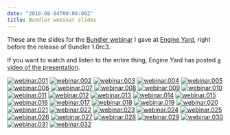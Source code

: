 ```yaml
---
date: "2010-08-04T00:00:00Z"
title: Bundler webinar slides
---
```

These are the slides for the [Bundler webinar](http://www.engineyard.com/video/13917022) I gave at [Engine Yard](http://engineyard.com), right before the release of Bundler 1.0rc3.

If you want to watch and listen to the entire thing,  Engine Yard has posted [a video of the presentation](http://www.engineyard.com/video/13917022).

<a href="{% postfile webinar.001.jpg %}" rel="facebox" class="image"><img src="{% postfile webinar.001.thumb.jpg %}" alt="webinar.001"></a>
<a href="{% postfile webinar.002.jpg %}" rel="facebox" class="image"><img src="{% postfile webinar.002.thumb.jpg %}" alt="webinar.002"></a>
<a href="{% postfile webinar.003.jpg %}" rel="facebox" class="image"><img src="{% postfile webinar.003.thumb.jpg %}" alt="webinar.003"></a>
<a href="{% postfile webinar.004.jpg %}" rel="facebox" class="image"><img src="{% postfile webinar.004.thumb.jpg %}" alt="webinar.004"></a>
<a href="{% postfile webinar.005.jpg %}" rel="facebox" class="image"><img src="{% postfile webinar.005.thumb.jpg %}" alt="webinar.005"></a>
<a href="{% postfile webinar.006.jpg %}" rel="facebox" class="image"><img src="{% postfile webinar.006.thumb.jpg %}" alt="webinar.006"></a>
<a href="{% postfile webinar.007.jpg %}" rel="facebox" class="image"><img src="{% postfile webinar.007.thumb.jpg %}" alt="webinar.007"></a>
<a href="{% postfile webinar.008.jpg %}" rel="facebox" class="image"><img src="{% postfile webinar.008.thumb.jpg %}" alt="webinar.008"></a>
<a href="{% postfile webinar.009.jpg %}" rel="facebox" class="image"><img src="{% postfile webinar.009.thumb.jpg %}" alt="webinar.009"></a>
<a href="{% postfile webinar.010.jpg %}" rel="facebox" class="image"><img src="{% postfile webinar.010.thumb.jpg %}" alt="webinar.010"></a>
<a href="{% postfile webinar.011.jpg %}" rel="facebox" class="image"><img src="{% postfile webinar.011.thumb.jpg %}" alt="webinar.011"></a>
<a href="{% postfile webinar.012.jpg %}" rel="facebox" class="image"><img src="{% postfile webinar.012.thumb.jpg %}" alt="webinar.012"></a>
<a href="{% postfile webinar.013.jpg %}" rel="facebox" class="image"><img src="{% postfile webinar.013.thumb.jpg %}" alt="webinar.013"></a>
<a href="{% postfile webinar.014.jpg %}" rel="facebox" class="image"><img src="{% postfile webinar.014.thumb.jpg %}" alt="webinar.014"></a>
<a href="{% postfile webinar.015.jpg %}" rel="facebox" class="image"><img src="{% postfile webinar.015.thumb.jpg %}" alt="webinar.015"></a>
<a href="{% postfile webinar.016.jpg %}" rel="facebox" class="image"><img src="{% postfile webinar.016.thumb.jpg %}" alt="webinar.016"></a>
<a href="{% postfile webinar.017.jpg %}" rel="facebox" class="image"><img src="{% postfile webinar.017.thumb.jpg %}" alt="webinar.017"></a>
<a href="{% postfile webinar.018.jpg %}" rel="facebox" class="image"><img src="{% postfile webinar.018.thumb.jpg %}" alt="webinar.018"></a>
<a href="{% postfile webinar.019.jpg %}" rel="facebox" class="image"><img src="{% postfile webinar.019.thumb.jpg %}" alt="webinar.019"></a>
<a href="{% postfile webinar.020.jpg %}" rel="facebox" class="image"><img src="{% postfile webinar.020.thumb.jpg %}" alt="webinar.020"></a>
<a href="{% postfile webinar.021.jpg %}" rel="facebox" class="image"><img src="{% postfile webinar.021.thumb.jpg %}" alt="webinar.021"></a>
<a href="{% postfile webinar.022.jpg %}" rel="facebox" class="image"><img src="{% postfile webinar.022.thumb.jpg %}" alt="webinar.022"></a>
<a href="{% postfile webinar.023.jpg %}" rel="facebox" class="image"><img src="{% postfile webinar.023.thumb.jpg %}" alt="webinar.023"></a>
<a href="{% postfile webinar.024.jpg %}" rel="facebox" class="image"><img src="{% postfile webinar.024.thumb.jpg %}" alt="webinar.024"></a>
<a href="{% postfile webinar.025.jpg %}" rel="facebox" class="image"><img src="{% postfile webinar.025.thumb.jpg %}" alt="webinar.025"></a>
<a href="{% postfile webinar.026.jpg %}" rel="facebox" class="image"><img src="{% postfile webinar.026.thumb.jpg %}" alt="webinar.026"></a>
<a href="{% postfile webinar.027.jpg %}" rel="facebox" class="image"><img src="{% postfile webinar.027.thumb.jpg %}" alt="webinar.027"></a>
<a href="{% postfile webinar.028.jpg %}" rel="facebox" class="image"><img src="{% postfile webinar.028.thumb.jpg %}" alt="webinar.028"></a>
<a href="{% postfile webinar.029.jpg %}" rel="facebox" class="image"><img src="{% postfile webinar.029.thumb.jpg %}" alt="webinar.029"></a>
<a href="{% postfile webinar.030.jpg %}" rel="facebox" class="image"><img src="{% postfile webinar.030.thumb.jpg %}" alt="webinar.030"></a>
<a href="{% postfile webinar.031.jpg %}" rel="facebox" class="image"><img src="{% postfile webinar.031.thumb.jpg %}" alt="webinar.031"></a>
<a href="{% postfile webinar.032.jpg %}" rel="facebox" class="image"><img src="{% postfile webinar.032.thumb.jpg %}" alt="webinar.032"></a>
